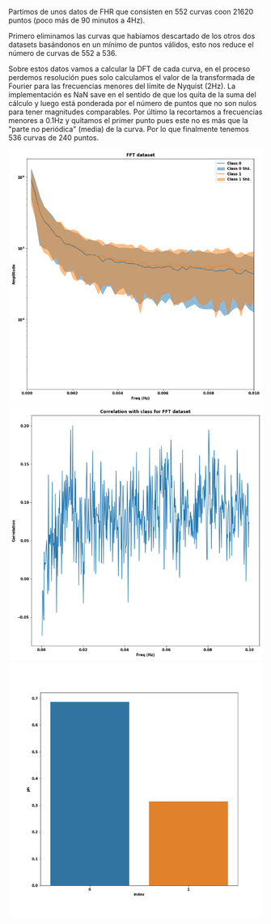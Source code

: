 Partimos de unos datos de FHR que consisten en 552 curvas coon 21620 puntos (poco más de 90 minutos a 4Hz).

Primero eliminamos las curvas que habíamos descartado de los otros dos datasets basándonos en un mínimo de puntos válidos, 
esto nos reduce el número de curvas de 552 a 536.

Sobre estos datos vamos a calcular la DFT de cada curva, en el proceso perdemos resolución pues solo calculamos el valor
de la transformada de Fourier para las frecuencias menores del límite de Nyquist (2Hz). La implementación es NaN save
en el sentido de que los quita de la suma del cálculo y luego está ponderada por el número de puntos que no son nulos para 
tener magnitudes comparables. Por último la recortamos a frecuencias menores a 0.1Hz y quitamos el primer punto pues este no es más 
que la "parte no periódica" (media) de la curva. Por lo que finalmente tenemos 536 curvas de 240 puntos.  


![Data desc by class](../Plots/fft_Data/Desc_plot.png)
![Data correlation class](../Plots/fft_Data/Class_correlation.png)
![Class Distribution](../Plots/cdcor_Data/Class_Distribution.png)
